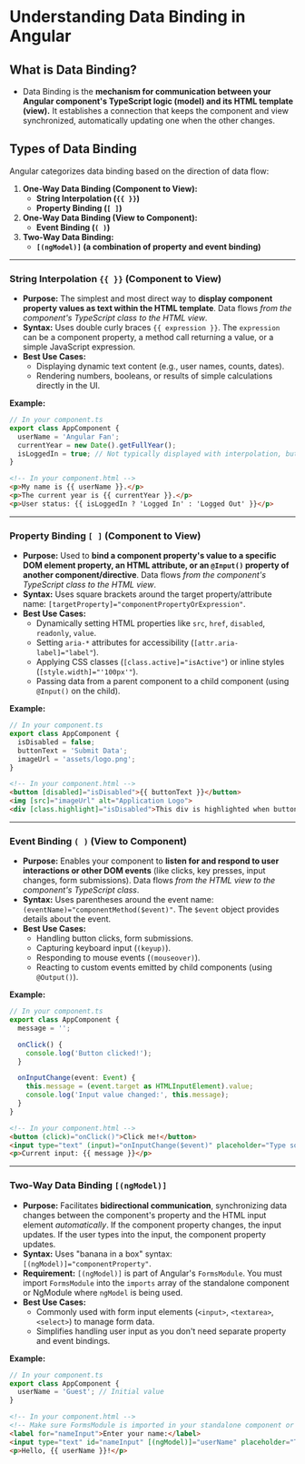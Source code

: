 # Understanding Data Binding in Angular

## What is Data Binding?
*   Data Binding is the **mechanism for communication between your Angular component's TypeScript logic (model) and its HTML template (view).** It establishes a connection that keeps the component and view synchronized, automatically updating one when the other changes.

## Types of Data Binding

Angular categorizes data binding based on the direction of data flow:

1.  **One-Way Data Binding (Component to View):**
    *   **String Interpolation (`{{ }}`)**
    *   **Property Binding (`[ ]`)**
2.  **One-Way Data Binding (View to Component):**
    *   **Event Binding (`( )`)**
3.  **Two-Way Data Binding:**
    *   **`[(ngModel)]` (a combination of property and event binding)**

---

### String Interpolation `{{ }}` (Component to View)

*   **Purpose:** The simplest and most direct way to **display component property values as text within the HTML template**. Data flows *from the component's TypeScript class to the HTML view*.
*   **Syntax:** Uses double curly braces `{{ expression }}`. The `expression` can be a component property, a method call returning a value, or a simple JavaScript expression.
*   **Best Use Cases:**
    *   Displaying dynamic text content (e.g., user names, counts, dates).
    *   Rendering numbers, booleans, or results of simple calculations directly in the UI.

**Example:**
```typescript
// In your component.ts
export class AppComponent {
  userName = 'Angular Fan';
  currentYear = new Date().getFullYear();
  isLoggedIn = true; // Not typically displayed with interpolation, but possible
}
```
```html
<!-- In your component.html -->
<p>My name is {{ userName }}.</p>
<p>The current year is {{ currentYear }}.</p>
<p>User status: {{ isLoggedIn ? 'Logged In' : 'Logged Out' }}</p>
```

---

### Property Binding `[ ]` (Component to View)

*   **Purpose:** Used to **bind a component property's value to a specific DOM element property, an HTML attribute, or an `@Input()` property of another component/directive**. Data flows *from the component's TypeScript class to the HTML view*.
*   **Syntax:** Uses square brackets around the target property/attribute name: `[targetProperty]="componentPropertyOrExpression"`.
*   **Best Use Cases:**
    *   Dynamically setting HTML properties like `src`, `href`, `disabled`, `readonly`, `value`.
    *   Setting `aria-*` attributes for accessibility (`[attr.aria-label]="label"`).
    *   Applying CSS classes (`[class.active]="isActive"`) or inline styles (`[style.width]="'100px'"`).
    *   Passing data from a parent component to a child component (using `@Input()` on the child).

**Example:**
```typescript
// In your component.ts
export class AppComponent {
  isDisabled = false;
  buttonText = 'Submit Data';
  imageUrl = 'assets/logo.png';
}
```
```html
<!-- In your component.html -->
<button [disabled]="isDisabled">{{ buttonText }}</button>
<img [src]="imageUrl" alt="Application Logo">
<div [class.highlight]="isDisabled">This div is highlighted when button is disabled</div>
```

---

### Event Binding `( )` (View to Component)

*   **Purpose:** Enables your component to **listen for and respond to user interactions or other DOM events** (like clicks, key presses, input changes, form submissions). Data flows *from the HTML view to the component's TypeScript class*.
*   **Syntax:** Uses parentheses around the event name: `(eventName)="componentMethod($event)"`. The `$event` object provides details about the event.
*   **Best Use Cases:**
    *   Handling button clicks, form submissions.
    *   Capturing keyboard input (`(keyup)`).
    *   Responding to mouse events (`(mouseover)`).
    *   Reacting to custom events emitted by child components (using `@Output()`).

**Example:**
```typescript
// In your component.ts
export class AppComponent {
  message = '';

  onClick() {
    console.log('Button clicked!');
  }

  onInputChange(event: Event) {
    this.message = (event.target as HTMLInputElement).value;
    console.log('Input value changed:', this.message);
  }
}
```
```html
<!-- In your component.html -->
<button (click)="onClick()">Click me!</button>
<input type="text" (input)="onInputChange($event)" placeholder="Type something here">
<p>Current input: {{ message }}</p>
```

---

### Two-Way Data Binding `[(ngModel)]`

*   **Purpose:** Facilitates **bidirectional communication**, synchronizing data changes between the component's property and the HTML input element *automatically*. If the component property changes, the input updates. If the user types into the input, the component property updates.
*   **Syntax:** Uses "banana in a box" syntax: `[(ngModel)]="componentProperty"`.
*   **Requirement:** `[(ngModel)]` is part of Angular's `FormsModule`. You must import `FormsModule` into the `imports` array of the standalone component or NgModule where `ngModel` is being used.
*   **Best Use Cases:**
    *   Commonly used with form input elements (`<input>`, `<textarea>`, `<select>`) to manage form data.
    *   Simplifies handling user input as you don't need separate property and event bindings.

**Example:**
```typescript
// In your component.ts
export class AppComponent {
  userName = 'Guest'; // Initial value
}
```
```html
<!-- In your component.html -->
<!-- Make sure FormsModule is imported in your standalone component or NgModule -->
<label for="nameInput">Enter your name:</label>
<input type="text" id="nameInput" [(ngModel)]="userName" placeholder="Type your name">
<p>Hello, {{ userName }}!</p>
```